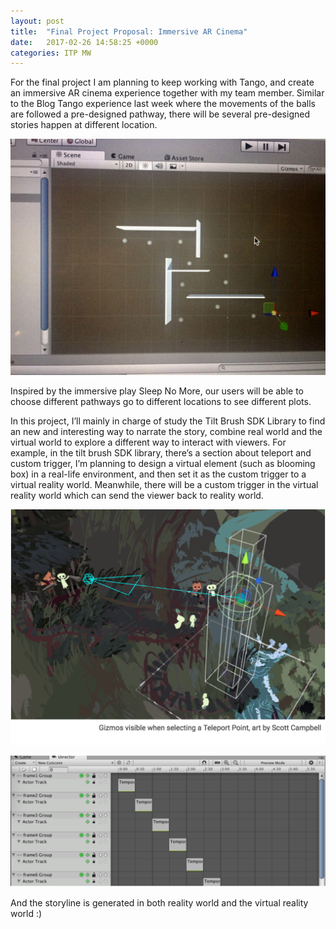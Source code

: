 ```yaml
---
layout: post
title:  "Final Project Proposal: Immersive AR Cinema"
date:   2017-02-26 14:58:25 +0000
categories: ITP MW
---
```



For the final project I am planning to keep working with Tango, and create an immersive AR cinema experience together with my team member. Similar to the Blog Tango experience last week where the movements of the balls are followed a pre-designed pathway, there will be several pre-designed stories happen at different location. 

![S17](/pics/S17-MW-fp01.jpg)

Inspired by the immersive play Sleep No More,  our users will be able to choose different pathways go to different locations to see different plots. 


In this project, I’ll mainly in charge of study the Tilt Brush SDK Library to find an new and interesting way to narrate the story, combine real world and the virtual world to explore a different way to interact with viewers. 
For example, in the tilt brush SDK library, there’s a section about teleport and custom trigger, I’m planning to design a virtual element (such as blooming box) in a real-life environment, and then set it as the custom trigger to a virtual reality world. Meanwhile, there will be a custom trigger in the virtual reality world which can send the viewer back to reality world. 

![S17](/pics/S17-MW-fp02.png)

![S17](/pics/S17-MW-fp03.png)

And the storyline is generated in both reality world and the virtual reality world :)
